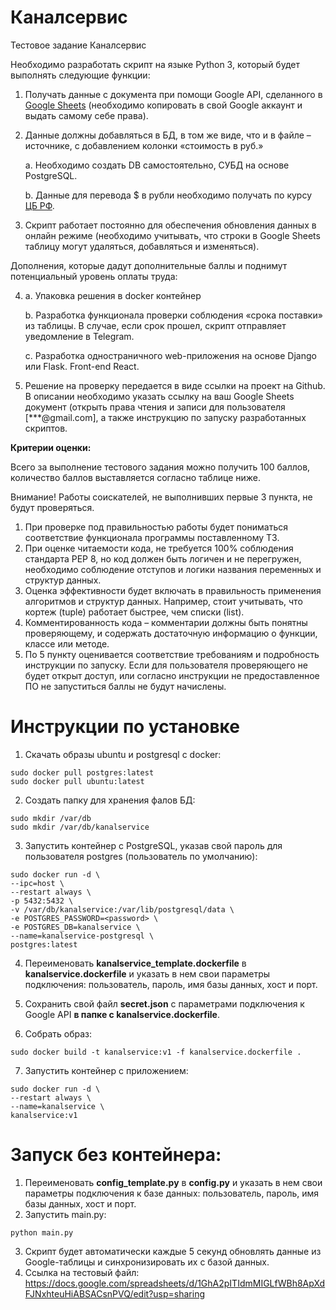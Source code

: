 # Каналсервис
Тестовое задание Каналсервис

Необходимо разработать скрипт на языке Python 3, который будет выполнять следующие функции:

1. Получать данные с документа при помощи Google API, сделанного в [Google Sheets](https://docs.google.com/spreadsheets/d/1f-qZEX1k_3nj5cahOzntYAnvO4ignbyesVO7yuBdv_g/edit) (необходимо копировать в свой Google аккаунт и выдать самому себе права).
2. Данные должны добавляться в БД, в том же виде, что и в файле –источнике, с добавлением колонки «стоимость в руб.»
    
    a. Необходимо создать DB самостоятельно, СУБД на основе PostgreSQL.
    
    b. Данные для перевода $ в рубли необходимо получать по курсу [ЦБ РФ](https://www.cbr.ru/development/SXML/).
    
3. Скрипт работает постоянно для обеспечения обновления данных в онлайн режиме (необходимо учитывать, что строки в Google Sheets таблицу могут удаляться, добавляться и изменяться).

Дополнения, которые дадут дополнительные баллы и поднимут потенциальный уровень оплаты труда:

4. a. Упаковка решения в docker контейнер
    
    b. Разработка функционала проверки соблюдения «срока поставки» из таблицы. В случае, если срок прошел, скрипт отправляет уведомление в Telegram.
    
    c. Разработка одностраничного web-приложения на основе Django или Flask. Front-end React.


5. Решение на проверку передается в виде ссылки на проект на Github.
В описании необходимо указать ссылку на ваш Google Sheets документ (открыть права чтения и записи для пользователя [***@gmail.com], а также инструкцию по запуску разработанных скриптов.

**Критерии оценки:**

Всего за выполнение тестового задания можно получить 100 баллов, количество баллов выставляется согласно таблице ниже.

Внимание! Работы соискателей, не выполнивших первые 3 пункта, не будут проверяться.

1. При проверке под правильностью работы будет пониматься соответствие функционала программы поставленному ТЗ.
2. При оценке читаемости кода, не требуется 100% соблюдения стандарта PEP 8, но код должен быть логичен и не перегружен, необходимо соблюдение отступов и логики названия переменных и структур данных.
3. Оценка эффективности будет включать в правильность применения алгоритмов и структур данных. Например, стоит учитывать, что кортеж (tuple) работает быстрее, чем списки (list).
4. Комментированность кода – комментарии должны быть понятны проверяющему, и содержать достаточную информацию о функции, классе или методе.
5. По 5 пункту оценивается соответствие требованиям и подробность инструкции по запуску. Если для пользователя проверяющего не будет открыт доступ, или согласно инструкции не предоставленное ПО не запуститься баллы не будут начислены.

# Инструкции по установке

1) Скачать образы ubuntu и postgresql с docker:

```
sudo docker pull postgres:latest
sudo docker pull ubuntu:latest
```
2) Создать папку для хранения фалов БД:
```
sudo mkdir /var/db
sudo mkdir /var/db/kanalservice
```
3) Запустить контейнер с PostgreSQL, указав свой пароль для пользователя postgres (пользователь по умолчанию):
```
sudo docker run -d \
--ipc=host \
--restart always \
-p 5432:5432 \
-v /var/db/kanalservice:/var/lib/postgresql/data \
-e POSTGRES_PASSWORD=<password> \
-e POSTGRES_DB=kanalservice \
--name=kanalservice-postgresql \
postgres:latest
```
4) Переименовать **kanalservice_template.dockerfile** в **kanalservice.dockerfile** и указать в нем свои параметры подключения: пользователь, пароль, имя базы данных, хост и порт.

5) Сохранить свой файл **secret.json** с параметрами подключения к Google API **в папке с kanalservice.dockerfile**.
6) Собрать образ:
```
sudo docker build -t kanalservice:v1 -f kanalservice.dockerfile .
```
7) Запустить контейнер с приложением:
```
sudo docker run -d \
--restart always \
--name=kanalservice \
kanalservice:v1
```
# Запуск без контейнера:
1) Переименовать **config_template.py** в **config.py** и указать в нем свои параметры подключения к базе данных: пользователь, пароль, имя базы данных, хост и порт.
2) Запустить main.py:
```
python main.py
```
3) Скрипт будет автоматически каждые 5 секунд обновлять данные из Google-таблицы и синхронизировать их с базой данных.
4) Ссылка на тестовый файл: https://docs.google.com/spreadsheets/d/1GhA2pITIdmMIGLfWBh8ApXdFJNxhteuHiABSACsnPVQ/edit?usp=sharing
